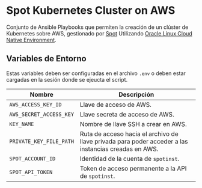 # Spot Kubernetes Cluster on AWS

Conjunto de Ansible Playbooks que permiten la creación de un clúster de Kubernetes sobre AWS, gestionado por [Spot](https://console.spotinst.com/) Utilizando [Oracle Linux Cloud Native Environment](https://docs.oracle.com/en/operating-systems/olcne/).

## Variables de Entorno

Estas variables deben ser configuradas en el archivo `.env` o deben estar cargadas en la sesión donde se ejeucta el script.

| Nombre | Descripción |
| --- | --- |
| `AWS_ACCESS_KEY_ID`| Llave de acceso de AWS. |
| `AWS_SECRET_ACCESS_KEY`| Llave secreta de acceso de AWS. |
| `KEY_NAME` | Nombre de llave SSH a crear en AWS. |
| `PRIVATE_KEY_FILE_PATH`| Ruta de acceso hacia el archivo de llave privada para poder acceder a las instancias creadas en AWS. |
| `SPOT_ACCOUNT_ID`| Identidad de la cuenta de `spotinst`. |
| `SPOT_API_TOKEN`| Token de acceso permanente a la API de `spotinst`. |